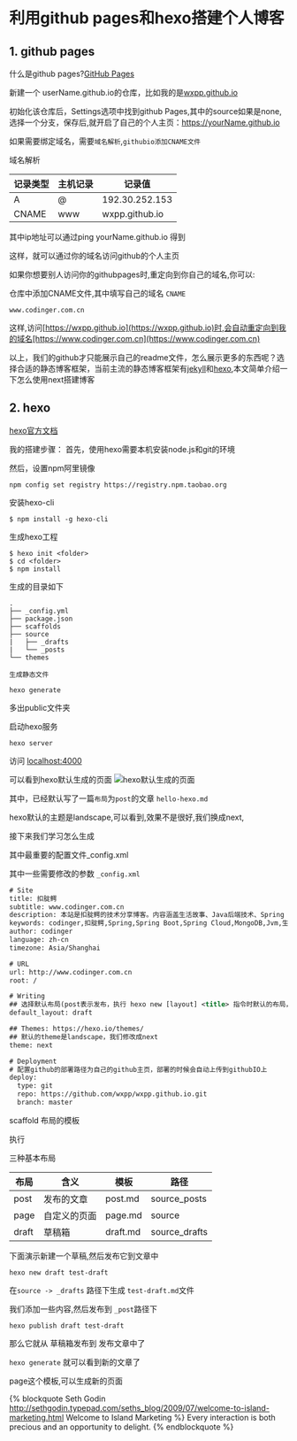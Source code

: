 # 利用github pages和hexo搭建个人博客

## 1. github pages

什么是github pages?[GitHub Pages](https://pages.github.com/)

新建一个 userName.github.io的仓库，比如我的是[wxpp.github.io](https://wxpp.github.io)

初始化该仓库后，Settings选项中找到github Pages,其中的source如果是none,选择一个分支，保存后,就开启了自己的个人主页：https://yourName.github.io

如果需要绑定域名，需要`域名解析`,`githubio添加CNAME文件`

域名解析

记录类型 |	主机记录	|	记录值  
--- | --- | ---   
A	 |  @	 |	192.30.252.153
CNAME	| www	|	wxpp.github.io

其中ip地址可以通过ping yourName.github.io 得到

这样，就可以通过你的域名访问github的个人主页

如果你想要别人访问你的githubpages时,重定向到你自己的域名,你可以:

仓库中添加CNAME文件,其中填写自己的域名
`CNAME`
```CNAME
www.codinger.com.cn
```

这样,访问[https://wxpp.github.io](https://wxpp.github.io)时,会自动重定向到我的域名[https://www.codinger.com.cn](https://www.codinger.com.cn)

以上，我们的github才只能展示自己的readme文件，怎么展示更多的东西呢？选择合适的静态博客框架，当前主流的静态博客框架有[jekyll](http://jekyllcn.com/)和[hexo](https://hexo.io/zh-cn/),本文简单介绍一下怎么使用next搭建博客

## 2. hexo

[hexo官方文档](https://hexo.io/zh-cn/docs/)

我的搭建步骤：
首先，使用hexo需要本机安装node.js和git的环境

然后，设置npm阿里镜像
```
npm config set registry https://registry.npm.taobao.org
```
安装hexo-cli
```
$ npm install -g hexo-cli
```
生成hexo工程
```
$ hexo init <folder>
$ cd <folder>
$ npm install
```

生成的目录如下
```
.
├── _config.yml
├── package.json
├── scaffolds
├── source
|   ├── _drafts
|   └── _posts
└── themes
```

`生成静态文件`
```
hexo generate
```

多出public文件夹

启动hexo服务
```
hexo server
```

访问 [localhost:4000](localhost:40000)

可以看到hexo默认生成的页面
![hexo默认生成的页面](https://wxpp.oss-cn-qingdao.aliyuncs.com/blogimages/%E5%88%A9%E7%94%A8github%20pages%E5%92%8Chexo%E6%90%AD%E5%BB%BA%E4%B8%AA%E4%BA%BA%E5%8D%9A%E5%AE%A2/hexo%E9%BB%98%E8%AE%A4%E7%94%9F%E6%88%90%E7%9A%84%E4%B8%BB%E9%A1%B5.png)

其中，已经默认写了一篇`布局`为`post`的文章 `hello-hexo.md`

hexo默认的主题是landscape,可以看到,效果不是很好,我们换成next,

接下来我们学习怎么生成

其中最重要的配置文件_config.xml

其中一些需要修改的参数
`_config.xml`
```xml
# Site
title: 扣腚鳄
subtitle: www.codinger.com.cn
description: 本站是扣腚鳄的技术分享博客。内容涵盖生活故事、Java后端技术、Spring Boot、Spring Cloud、微服务架构等相关的研究与知识分享。
keywords: codinger,扣腚鳄,Spring,Spring Boot,Spring Cloud,MongoDB,Jvm,生活故事,架构,开发者,编程,代码,开源,IT网站,Developer,Programmer,Coder,Geek,IT技术博客,Java,
author: codinger
language: zh-cn
timezone: Asia/Shanghai

# URL
url: http://www.codinger.com.cn
root: /

# Writing
## 选择默认布局(post表示发布，执行 hexo new [layout] <title> 指令时默认的布局，draft表示草稿)
default_layout: draft

## Themes: https://hexo.io/themes/
## 默认的theme是landscape，我们修改成next
theme: next

# Deployment
# 配置github的部署路径为自己的github主页，部署的时候会自动上传到githubIO上
deploy:
  type: git
  repo: https://github.com/wxpp/wxpp.github.io.git
  branch: master
```
scaffold 
布局的模板

执行

三种基本布局

布局	| 含义 | 模板 | 路径 
--- | --- | --- | ---
post | 发布的文章 | post.md  |	source\_posts
page	| 自定义的页面 | page.md  | source
draft	 | 草稿箱 | draft.md | source\_drafts

下面演示新建一个草稿,然后发布它到文章中

```
hexo new draft test-draft
```
 
在`source -> _drafts` 路径下生成 `test-draft.md`文件

我们添加一些内容,然后发布到 `_post`路径下

```
hexo publish draft test-draft
```

那么它就从 草稿箱发布到 发布文章中了

`hexo generate` 就可以看到新的文章了

page这个模板,可以生成新的页面

{% blockquote Seth Godin http://sethgodin.typepad.com/seths_blog/2009/07/welcome-to-island-marketing.html Welcome to Island Marketing %}
Every interaction is both precious and an opportunity to delight.
{% endblockquote %}





